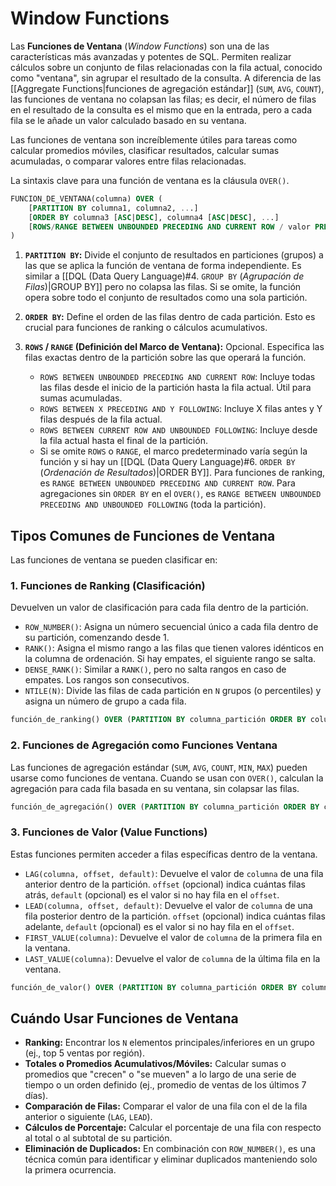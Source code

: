 # Window Functions

Las **Funciones de Ventana** (_Window Functions_) son una de las características más avanzadas y potentes de SQL. Permiten realizar cálculos sobre un conjunto de filas relacionadas con la fila actual, conocido como "ventana", sin agrupar el resultado de la consulta. A diferencia de las [[Aggregate Functions|funciones de agregación estándar]] (`SUM`, `AVG`, `COUNT`), las funciones de ventana no colapsan las filas; es decir, el número de filas en el resultado de la consulta es el mismo que en la entrada, pero a cada fila se le añade un valor calculado basado en su ventana.

Las funciones de ventana son increíblemente útiles para tareas como calcular promedios móviles, clasificar resultados, calcular sumas acumuladas, o comparar valores entre filas relacionadas.

La sintaxis clave para una función de ventana es la cláusula `OVER()`.

```sql
FUNCION_DE_VENTANA(columna) OVER (
    [PARTITION BY columna1, columna2, ...]
    [ORDER BY columna3 [ASC|DESC], columna4 [ASC|DESC], ...]
    [ROWS/RANGE BETWEEN UNBOUNDED PRECEDING AND CURRENT ROW / valor PRECEDING AND valor FOLLOWING]
)
```

1. **`PARTITION BY`:** Divide el conjunto de resultados en particiones (grupos) a las que se aplica la función de ventana de forma independiente. Es similar a [[DQL (Data Query Language)#4. `GROUP BY` (_Agrupación de Filas_)|GROUP BY]] pero no colapsa las filas. Si se omite, la función opera sobre todo el conjunto de resultados como una sola partición.

2. **`ORDER BY`:** Define el orden de las filas dentro de cada partición. Esto es crucial para funciones de ranking o cálculos acumulativos.

3. **`ROWS` / `RANGE` (Definición del Marco de Ventana):** Opcional. Especifica las filas exactas dentro de la partición sobre las que operará la función.

   - `ROWS BETWEEN UNBOUNDED PRECEDING AND CURRENT ROW`: Incluye todas las filas desde el inicio de la partición hasta la fila actual. Útil para sumas acumuladas.
   - `ROWS BETWEEN X PRECEDING AND Y FOLLOWING`: Incluye X filas antes y Y filas después de la fila actual.
   - `ROWS BETWEEN CURRENT ROW AND UNBOUNDED FOLLOWING`: Incluye desde la fila actual hasta el final de la partición.
   - Si se omite `ROWS` o `RANGE`, el marco predeterminado varía según la función y si hay un [[DQL (Data Query Language)#6. `ORDER BY` (_Ordenación de Resultados_)|ORDER BY]]. Para funciones de ranking, es `RANGE BETWEEN UNBOUNDED PRECEDING AND CURRENT ROW`. Para agregaciones sin `ORDER BY` en el `OVER()`, es `RANGE BETWEEN UNBOUNDED PRECEDING AND UNBOUNDED FOLLOWING` (toda la partición).

## Tipos Comunes de Funciones de Ventana

Las funciones de ventana se pueden clasificar en:

### 1. Funciones de Ranking (Clasificación)

Devuelven un valor de clasificación para cada fila dentro de la partición.

- `ROW_NUMBER()`: Asigna un número secuencial único a cada fila dentro de su partición, comenzando desde 1.
- `RANK()`: Asigna el mismo rango a las filas que tienen valores idénticos en la columna de ordenación. Si hay empates, el siguiente rango se salta.
- `DENSE_RANK()`: Similar a `RANK()`, pero no salta rangos en caso de empates. Los rangos son consecutivos.
- `NTILE(N)`: Divide las filas de cada partición en `N` grupos (o percentiles) y asigna un número de grupo a cada fila.

```sql
función_de_ranking() OVER (PARTITION BY columna_partición ORDER BY columna_orden [ASC|DESC])
```

### 2. Funciones de Agregación como Funciones Ventana

Las funciones de agregación estándar (`SUM`, `AVG`, `COUNT`, `MIN`, `MAX`) pueden usarse como funciones de ventana. Cuando se usan con `OVER()`, calculan la agregación para cada fila basada en su ventana, sin colapsar las filas.

```sql
función_de_agregación() OVER (PARTITION BY columna_partición ORDER BY columna_orden [ASC|DESC])
```

### 3. Funciones de Valor (Value Functions)

Estas funciones permiten acceder a filas específicas dentro de la ventana.

- `LAG(columna, offset, default)`: Devuelve el valor de `columna` de una fila anterior dentro de la partición. `offset` (opcional) indica cuántas filas atrás, `default` (opcional) es el valor si no hay fila en el `offset`.
- `LEAD(columna, offset, default)`: Devuelve el valor de `columna` de una fila posterior dentro de la partición. `offset` (opcional) indica cuántas filas adelante, `default` (opcional) es el valor si no hay fila en el `offset`.
- `FIRST_VALUE(columna)`: Devuelve el valor de `columna` de la primera fila en la ventana.
- `LAST_VALUE(columna)`: Devuelve el valor de `columna` de la última fila en la ventana.

```sql
función_de_valor() OVER (PARTITION BY columna_partición ORDER BY columna_orden [ASC|DESC])
```

## Cuándo Usar Funciones de Ventana

- **Ranking:** Encontrar los `N` elementos principales/inferiores en un grupo (ej., top 5 ventas por región).
- **Totales o Promedios Acumulativos/Móviles:** Calcular sumas o promedios que "crecen" o "se mueven" a lo largo de una serie de tiempo o un orden definido (ej., promedio de ventas de los últimos 7 días).
- **Comparación de Filas:** Comparar el valor de una fila con el de la fila anterior o siguiente (`LAG`, `LEAD`).
- **Cálculos de Porcentaje:** Calcular el porcentaje de una fila con respecto al total o al subtotal de su partición.
- **Eliminación de Duplicados:** En combinación con `ROW_NUMBER()`, es una técnica común para identificar y eliminar duplicados manteniendo solo la primera ocurrencia.
